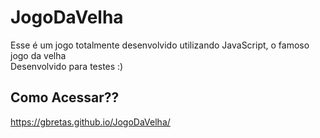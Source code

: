 # JogoDaVelha
Esse é um jogo totalmente desenvolvido utilizando JavaScript, o famoso jogo da velha<br/>
Desenvolvido para testes :)

## Como Acessar??
<a href="https://gbretas.github.io/JogoDaVelha/">https://gbretas.github.io/JogoDaVelha/</a>
